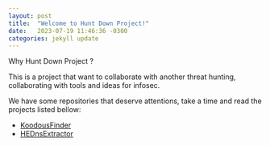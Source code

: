 ```yaml
---
layout: post
title:  "Welcome to Hunt Down Project!"
date:   2023-07-19 11:46:36 -0300
categories: jekyll update
---
```

Why Hunt Down Project ?

This is a project that want to collaborate with another threat hunting, collaborating with tools and ideas for infosec.

We have some repositories that deserve attentions, take a time and read the projects listed bellow:

* [KoodousFinder](https://github.com/teixeira0xfffff/KoodousFinder)
* [HEDnsExtractor](https://github.com/teixeira0xfffff/HEDnsExtractor)


[jekyll-docs]: https://jekyllrb.com/docs/home
[jekyll-gh]:   https://github.com/jekyll/jekyll
[jekyll-talk]: https://talk.jekyllrb.com/
